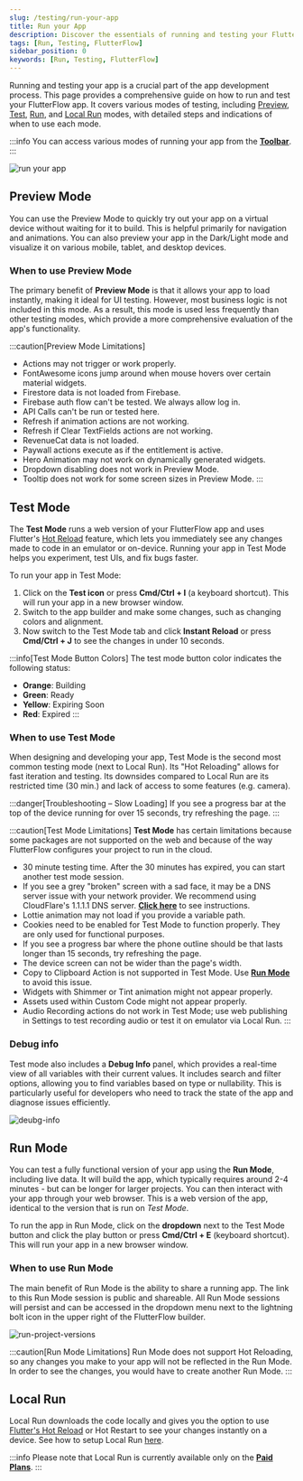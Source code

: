 ```yaml
---
slug: /testing/run-your-app
title: Run your App
description: Discover the essentials of running and testing your FlutterFlow app with this comprehensive guide.
tags: [Run, Testing, FlutterFlow]
sidebar_position: 0
keywords: [Run, Testing, FlutterFlow]
---
```


Running and testing your app is a crucial part of the app development process. This page provides a comprehensive guide on how to run and test your FlutterFlow app. It covers various modes of testing, including [Preview](#preview-mode), [Test](#test-mode), [Run](#run-mode), and [Local Run](#local-run) modes, with detailed steps and indications of when to use each mode. 

:::info
You can access various modes of running your app from the [**Toolbar**](../../intro/ff-ui/toolbar.md).
:::

![run your app](../imgs/run-your-app.avif)

## Preview Mode

You can use the Preview Mode to quickly try out your app on a virtual device
without waiting for it to build. This is helpful primarily for navigation and
animations. You can also preview your app in the Dark/Light mode and visualize
it on various mobile, tablet, and desktop devices.

### When to use Preview Mode

The primary benefit of **Preview Mode** is that it allows your app to load
instantly, making it ideal for UI testing. However, most business logic is not
included in this mode. As a result, this mode is used less frequently than
other testing modes, which provide a more comprehensive evaluation of the app's
functionality.

:::caution[Preview Mode Limitations]

- Actions may not trigger or work properly.
- FontAwesome icons jump around when mouse hovers over certain material widgets.
- Firestore data is not loaded from Firebase.
- Firebase auth flow can't be tested. We always allow log in.
- API Calls can't be run or tested here.
- Refresh if animation actions are not working.
- Refresh if Clear TextFields actions are not working.
- RevenueCat data is not loaded.
- Paywall actions execute as if the entitlement is active.
- Hero Animation may not work on dynamically generated widgets.
- Dropdown disabling does not work in Preview Mode.
- Tooltip does not work for some screen sizes in Preview Mode.
  :::

## Test Mode

The **Test Mode** runs a web version of your FlutterFlow app and uses Flutter's [Hot Reload](https://docs.flutter.dev/tools/hot-reload) feature, which lets you immediately see any changes made to code in an
emulator or on-device. Running your app in Test Mode helps you experiment,
test UIs, and fix bugs faster.

To run your app in Test Mode:

1. Click on the **Test icon** or press **Cmd/Ctrl + I** (a keyboard shortcut).
   This will run your app in a new browser window.
2. Switch to the app builder and make some changes, such as changing colors and
   alignment.
3. Now switch to the Test Mode tab and click **Instant Reload** or press **Cmd/Ctrl + J** to see the changes in under 10 seconds.

:::info[Test Mode Button Colors]
The test mode button color indicates the following status:

- **Orange**: Building
- **Green**: Ready
- **Yellow**: Expiring Soon
- **Red**: Expired
:::

### When to use Test Mode

When designing and developing your app, Test Mode is the second most common
testing mode (next to Local Run).
Its "Hot Reloading" allows for fast
iteration and testing. Its downsides compared to Local Run are its restricted
time (30 min.) and lack of access to some features (e.g. camera).

:::danger[Troubleshooting – Slow Loading]
If you see a progress bar at the top of the device running for over 15 seconds,
try refreshing the page.
:::

:::caution[Test Mode Limitations]
**Test Mode** has certain limitations because some packages are not supported on
the web and because of the way FlutterFlow configures your project to run in the
cloud.

- 30 minute testing time. After the 30 minutes has expired, you can start
  another test mode session.
- If you see a grey "broken" screen with a sad face, it may be a DNS server
  issue with your network provider. We recommend using CloudFlare's 1.1.1.1 DNS
  server. [**Click here**](https://developers.cloudflare.com/1.1.1.1/setup/) to see instructions.
- Lottie animation may not load if you provide a variable path.
- Cookies need to be enabled for Test Mode to function properly. They are only
  used for functional purposes.
- If you see a progress bar where the phone outline should be that lasts longer
  than 15 seconds, try refreshing the page.
- The device screen can not be wider than the page's width.
- Copy to Clipboard Action is not supported in Test Mode.
  Use [**Run Mode**](#run-mode) to avoid this issue.
- Widgets with Shimmer or Tint animation might not appear properly.
- Assets used within Custom Code might not appear properly.
- Audio Recording actions do not work in Test Mode; use web publishing in
  Settings to test recording audio or test it on emulator via Local Run.
  :::

### Debug info
Test mode also includes a **Debug Info** panel, which provides a real-time view of all variables with their current values. It includes search and filter options, allowing you to find variables based on type or nullability. This is particularly useful for developers who need to track the state of the app and diagnose issues efficiently.

![deubg-info](../imgs/deubg-info.avif)

## Run Mode

You can test a fully functional version of your app using the **Run Mode**,
including live data. It will build the app, which typically requires around 2-4
minutes - but can be longer for larger projects. You can then interact with your
app through your web browser. This is a web version of the app, identical to the
version that is run on _Test Mode_.

To run the app in Run Mode, click on the **dropdown** next to the Test Mode button and click the play button or press
   **Cmd/Ctrl + E** (keyboard shortcut). This will run your app in a new
   browser window.

### When to use Run Mode

The main benefit of Run Mode is the ability to share a running app. The link to
this Run Mode session is public and shareable. All Run Mode sessions will persist and
can be
accessed in the dropdown menu next to the lightning bolt icon in the upper right of
the FlutterFlow builder.

![run-project-versions](../imgs/run-project-versions.avif)

:::caution[Run Mode Limitations]
Run Mode does not support Hot Reloading, so any changes you make to your app will
not be reflected in the Run Mode. In order to see the changes, you would have to
create another Run Mode.
:::

## Local Run

Local Run downloads the code locally and gives you the option to use [Flutter's Hot Reload](https://docs.flutter.dev/tools/hot-reload) or Hot Restart to see your changes instantly on a device. See how to setup Local Run [here](local-run.md).

:::info
Please note that Local Run is currently available only on the [**Paid Plans**](https://flutterflow.io/pricing).
:::